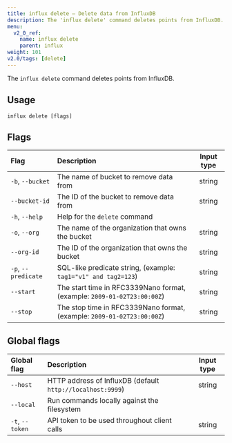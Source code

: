 ```yaml
---
title: influx delete – Delete data from InfluxDB
description: The 'influx delete' command deletes points from InfluxDB.
menu:
  v2_0_ref:
    name: influx delete
    parent: influx
weight: 101
v2.0/tags: [delete]
---
```


The `influx delete` command deletes points from InfluxDB.

## Usage
```
influx delete [flags]
```

## Flags
| Flag                | Description                                                             | Input type |
|:----                |:-----------                                                             |:----------:|
| `-b`, `--bucket`    | The name of bucket to remove data from                                  | string     |
| `--bucket-id`       | The ID of the bucket to remove data from                                | string     |
| `-h`, `--help`      | Help for the `delete` command                                           |            |
| `-o`, `--org`       | The name of the organization that owns the bucket                       | string     |
| `--org-id`          | The ID of the organization that owns the bucket                         | string     |
| `-p`, `--predicate` | SQL-like predicate string, (example: `tag1="v1" and tag2=123`)          | string     |
| `--start`           | The start time in RFC3339Nano format, (example: `2009-01-02T23:00:00Z`) | string     |
| `--stop`            | The stop time in RFC3339Nano format, (example: `2009-01-02T23:00:00Z`)  | string     |

## Global flags
| Global flag     | Description                                                | Input type |
|:-----------     |:-----------                                                |:----------:|
| `--host`        | HTTP address of InfluxDB (default `http://localhost:9999`) | string     |
| `--local`       | Run commands locally against the filesystem                |            |
| `-t`, `--token` | API token to be used throughout client calls               | string     |
